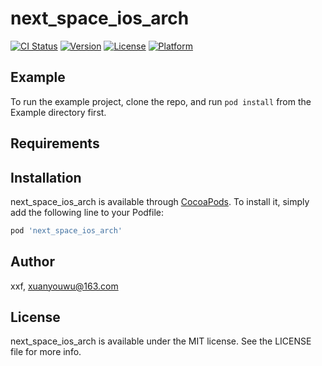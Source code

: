 # next_space_ios_arch

[![CI Status](https://img.shields.io/travis/Wenjinfu/next_space_ios_arch.svg?style=flat)](https://travis-ci.org/Wenjinfu/next_space_ios_arch)
[![Version](https://img.shields.io/cocoapods/v/next_space_ios_arch.svg?style=flat)](https://cocoapods.org/pods/next_space_ios_arch)
[![License](https://img.shields.io/cocoapods/l/next_space_ios_arch.svg?style=flat)](https://cocoapods.org/pods/next_space_ios_arch)
[![Platform](https://img.shields.io/cocoapods/p/next_space_ios_arch.svg?style=flat)](https://cocoapods.org/pods/next_space_ios_arch)

## Example

To run the example project, clone the repo, and run `pod install` from the Example directory first.

## Requirements

## Installation

next_space_ios_arch is available through [CocoaPods](https://cocoapods.org). To install
it, simply add the following line to your Podfile:

```ruby
pod 'next_space_ios_arch'
```

## Author

xxf, xuanyouwu@163.com

## License

next_space_ios_arch is available under the MIT license. See the LICENSE file for more info.
